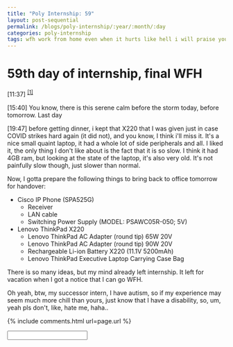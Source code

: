 ```yaml
---
title: "Poly Internship: 59"
layout: post-sequential
permalink: /blogs/poly-internship/:year/:month/:day
categories: poly-internship
tags: wfh work from home even when it hurts like hell i will praise you god
---
```

# 59th day of internship, final WFH

<span class="timestamp">[11:37]</span> <sup><a href="#1">[1]</a></sup>

<span class="timestamp">[15:40]</span> You know, there is this serene calm before the storm today, before tomorrow. Last day

<span class="timestamp">[19:47]</span> before getting dinner, i kept that X220 that I was given just in case COVID strikes hard again (it did not), and you know, I think i'll miss it. It's a nice small quaint laptop, it had a whole lot of side peripherals and all. I liked it, the only thing I don't like about is the fact that it is so slow. I think it had 4GB ram, but looking at the state of the laptop, it's also very old. It's not painfully slow though, just slower than normal.

Now, I gotta prepare the following things to bring back to office tomorrow for handover:
* Cisco IP Phone (SPA525G)
    * Receiver
    * LAN cable
    * Switching Power Supply (MODEL: PSAWC05R-050; 5V)
* Lenovo ThinkPad X220
    * Lenovo ThinkPad AC Adapter (round tip) 65W 20V
    * Lenovo ThinkPad AC Adapter (round tip) 90W 20V
    * Rechargeable Li-ion Battery X220 (11.1V 5200mAh)
    * Lenovo ThinkPad Executive Laptop Carrying Case Bag

There is so many ideas, but my mind already left internship. It left for vacation when I got a notice that I can go WFH. 

Oh yeah, btw, my successor intern, I have autism, so if my experience may seem much more chill than yours, just know that I have a disability, so, um, yeah pls don't, like, hate me, haha..

<!--

<span class='disable-selection' ondblclick="this.innerHTML=''">&lt;<b>REDACTED</b>&gt;</span>

-->
{% include comments.html url=page.url %}

<input id="password-input" type="password" class="text-secret" onkeyup="unlock()" autocomplete="off">

<span class="disable-selection" id="truth" style="display:none;"><sup id="1">[1]</sup> even when it hurts like hell, i'll praise You</span>

